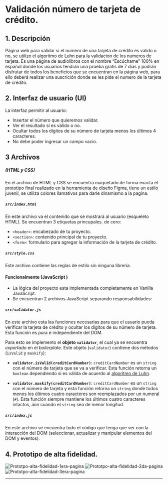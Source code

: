 # Validación número de tarjeta de crédito.

## 1. Descripción

Página web para validar si el numero de una tarjeta de crédito es valido o no, se utilizo el algoritmo de Luhn para la validacion de los numeros de tarjeta.
Es una página de audiolibros con el nombre “Escúchame” 100% en español donde los usuarios tendrán una prueba gratis de 7 días y podrán disfrutar de todos los beneficios que se encuentran en la página web, para ello deberá realizar una suscrición donde se les pide el numero de la tarjeta de crédito.

## 2. Interfaz de usuario (UI)

La interfaz permitir al usuario:

* Insertar el número que quieremos validar.
* Ver el resultado si es válido o no.
* Ocultar todos los dígitos de su número de tarjeta menos los últimos
4 caracteres.
* No debe poder ingresar un campo vacío.

## 3 Archivos 

##### (HTML y CSS)
En el archivo de HTML y CSS se encuentra maquetado de forma exacta el prototipo final realizado en  la herramienta
de diseño Figma, tiene un estilo juvenil, se utiliza colores llamativos para darle dinamismo a la pagina.

##### `src/index.html`

En este archivo va el contenido que se mostrará al usuario (esqueleto HTML).
Se encuentran 3 etiquetas princupales.
de cero:

* `<header>`: encabezado de tu proyecto.
* `<section>`: contenido principal de tu proyecto.
* `<form>`: formulario para agregar la información de la tarjeta de crédito.

##### `src/style.css`

Este archivo contiene las reglas de estilo sin ninguna libreria.

#### Funcionalmente (JavaScript )

* La lógica del proyecto esta implementada completamente en Vanilla JavaScript.
* Se encuentran  2 archivos JavaScript separando responsabilidades:

##### `src/validator.js`

En este archivo esta las funciones necesarias para que el usuario pueda verificar la
tarjeta de crédito y ocultar los dígitos de su número de tarjeta.
Esta función es pura e independiente del DOM.

Para esto se implemento el **objeto `validator`**, el cual ya se encuentra
_exportado_ en el _boilerplate_. Este objeto (`validator`) contiene
dos métodos (`isValid` y `maskify`):

* **`validator.isValid(creditCardNumber)`**: `creditCardNumber` es un `string`
con el número de tarjeta que se va a verificar. Esta función retorna un
`boolean` dependiendo si es válida de acuerdo al [algoritmo de Luhn](https://es.wikipedia.org/wiki/Algoritmo_de_Luhn).

* **`validator.maskify(creditCardNumber)`**: `creditCardNumber` es un `string` con
el número de tarjeta y esta función retorna un `string` donde todos menos
los últimos cuatro caracteres son reemplazados por un numeral (`#`).
Esta función siempre mantiene los últimos cuatro caracteres intactos, aún
cuando el `string` sea de menor longitud.

##### `src/index.js`

En este archivo se encuentra todo el código que tenga que ver con la interacción del DOM
(seleccionar, actualizar y manipular elementos del DOM y eventos).


## 4. Prototipo de alta fidelidad.
![Prototpo-alta-fidelidad-1era-pagina](https://github.com/Lusaenz/BOG003-card-validation/blob/luisa/src/IMAGENES/DISE%C3%91-FINAL-PAG1.png)
![Prototpo-alta-fidelidad-2da-pagina](https://github.com/Lusaenz/BOG003-card-validation/blob/luisa/src/IMAGENES/DISE%C3%91-FINAL-PAG2.png)
![Prototpo-alta-fidelidad-3era-pagina](https://github.com/Lusaenz/BOG003-card-validation/blob/luisa/src/IMAGENES/DISE%C3%91-FINAL-PAG3.png)

***
